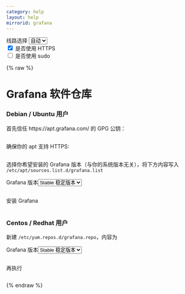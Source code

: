 ```yaml
---
category: help
layout: help
mirrorid: grafana
---
```


<!-- 本 markdown 从 tuna/mirrorz-help-ng 自动生成，如需修改请参阅该仓库 -->

<style>.z-help tmpl { display: none }</style>

<div class="z-wrap">
    <form class="z-form z-global" onchange="form_update(null)" onsubmit="return false">
        <div>
            <label for="e0a5cecb">线路选择</label>
            <select id="e0a5cecb" name="host">
                <option selected="selected" value="{{ site.url }}">自动</option>
                <option value="{{ site.urlv4 }}">IPv4</option>
                <option value="{{ site.urlv6 }}">IPv6</option>
            </select>
        </div>
        <div>
            <input id="144d763c" name="_scheme" type="checkbox" checked>
            <label for="144d763c">是否使用 HTTPS</label>
        </div>
        <div>
            <input id="4659e7da" name="_sudo" type="checkbox">
            <label for="4659e7da">是否使用 sudo</label>
        </div>
    </form>
</div>
{% raw %}
<div class="z-help"><h1>Grafana 软件仓库</h1>
<h3>Debian / Ubuntu 用户</h3>
<p>首先信任 https://apt.grafana.com/ 的 GPG 公钥：</p>
<div class="z-wrap"><form class="z-form" onchange="form_update(event)" onsubmit="return false"></form><pre class="z-code"></pre></div><tmpl z-lang="bash">
{{sudo}}wget -q -O /usr/share/keyrings/grafana.key https://apt.grafana.com/gpg.key
</tmpl>
<p>确保你的 apt 支持 HTTPS:</p>
<div class="z-wrap"><form class="z-form" onchange="form_update(event)" onsubmit="return false"></form><pre class="z-code"></pre></div><tmpl z-lang="bash">
{{sudo}}apt-get install -y apt-transport-https
</tmpl>
<p>选择你希望安装的 Grafana 版本（与你的系统版本无关），将下方内容写入 <code>/etc/apt/sources.list.d/grafana.list</code></p>
<div class="z-wrap"><form class="z-form" onchange="form_update(event)" onsubmit="return false"><div><label for="013117b6" title>Grafana 版本</label><select id="013117b6" name="version" title><option value="stable">Stable 稳定版本</option><option value="beta">Beta 测试版本</option></select></div></form><pre class="z-code"></pre></div><tmpl z-input="version" z-path="/etc/apt/sources.list.d/grafana.list">
deb [signed-by=/usr/share/keyrings/grafana.key] {{endpoint}}/apt/ {{version}} main
</tmpl>
<p>安装 Grafana</p>
<div class="z-wrap"><form class="z-form" onchange="form_update(event)" onsubmit="return false"></form><pre class="z-code"></pre></div><tmpl z-lang="bash">
{{sudo}}apt-get update
{{sudo}}apt-get install grafana
</tmpl>
<h3>Centos / Redhat 用户</h3>
<p>新建 <code>/etc/yum.repos.d/grafana.repo</code>，内容为</p>
<div class="z-wrap"><form class="z-form" onchange="form_update(event)" onsubmit="return false"><div><label for="b9508b54" title>Grafana 版本</label><select id="b9508b54" name="version" title><option value="stable">Stable 稳定版本</option><option value="beta">Beta 测试版本</option></select></div></form><pre class="z-code"></pre></div><tmpl z-input="version" z-lang="ini" z-path="/etc/yum.repos.d/grafana.repo">
[grafana]
name=grafana
baseurl={{endpoint}}/yum/rpm
repo_gpgcheck=0
enabled=1
gpgcheck=0
{{^beta}}
exclude=*beta*
{{/beta}}
</tmpl>
<p>再执行</p>
<div class="z-wrap"><form class="z-form" onchange="form_update(event)" onsubmit="return false"></form><pre class="z-code"></pre></div><tmpl z-lang="bash">
{{sudo}}yum makecache
{{sudo}}yum install grafana
</tmpl><script id="z-config" type="application/x-mirrorz-help">eyJfIjogIkdyYWZhbmEgXHU4ZjZmXHU0ZWY2XHU0ZWQzXHU1ZTkzIiwgImJsb2NrIjogWyJkZWIiLCAicnBtIl0sICJpbnB1dCI6IHsidmVyc2lvbiI6IHsiXyI6ICJHcmFmYW5hIFx1NzI0OFx1NjcyYyIsICJvcHRpb24iOiB7InN0YWJsZSI6IHsiXyI6ICJTdGFibGUgXHU3YTMzXHU1YjlhXHU3MjQ4XHU2NzJjIn0sICJiZXRhIjogeyJfIjogIkJldGEgXHU2ZDRiXHU4YmQ1XHU3MjQ4XHU2NzJjIiwgImJldGEiOiB0cnVlfX19fSwgIm5hbWUiOiAiZ3JhZmFuYSJ9</script>
</div>

{% endraw %}

<script src="/static/js/mustache.js?{{ site.data['hash'] }}"></script>
<script src="/static/js/zdocs.js?{{ site.data['hash'] }}"></script>
